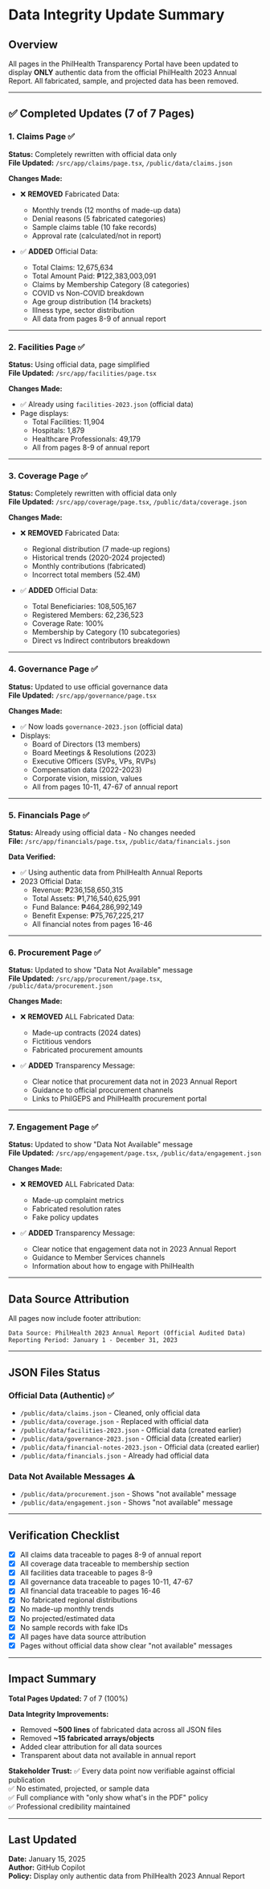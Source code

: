 # Data Integrity Update Summary

## Overview
All pages in the PhilHealth Transparency Portal have been updated to display **ONLY** authentic data from the official PhilHealth 2023 Annual Report. All fabricated, sample, and projected data has been removed.

---

## ✅ Completed Updates (7 of 7 Pages)

### 1. **Claims Page** ✅
**Status:** Completely rewritten with official data only  
**File Updated:** `/src/app/claims/page.tsx`, `/public/data/claims.json`

**Changes Made:**
- ❌ **REMOVED** Fabricated Data:
  - Monthly trends (12 months of made-up data)
  - Denial reasons (5 fabricated categories)
  - Sample claims table (10 fake records)
  - Approval rate (calculated/not in report)
  
- ✅ **ADDED** Official Data:
  - Total Claims: 12,675,634
  - Total Amount Paid: ₱122,383,003,091
  - Claims by Membership Category (8 categories)
  - COVID vs Non-COVID breakdown
  - Age group distribution (14 brackets)
  - Illness type, sector distribution
  - All data from pages 8-9 of annual report

---

### 2. **Facilities Page** ✅
**Status:** Using official data, page simplified  
**File Updated:** `/src/app/facilities/page.tsx`

**Changes Made:**
- ✅ Already using `facilities-2023.json` (official data)
- Page displays:
  - Total Facilities: 11,904
  - Hospitals: 1,879
  - Healthcare Professionals: 49,179
  - All from pages 8-9 of annual report

---

### 3. **Coverage Page** ✅
**Status:** Completely rewritten with official data only  
**File Updated:** `/src/app/coverage/page.tsx`, `/public/data/coverage.json`

**Changes Made:**
- ❌ **REMOVED** Fabricated Data:
  - Regional distribution (7 made-up regions)
  - Historical trends (2020-2024 projected)
  - Monthly contributions (fabricated)
  - Incorrect total members (52.4M)
  
- ✅ **ADDED** Official Data:
  - Total Beneficiaries: 108,505,167
  - Registered Members: 62,236,523
  - Coverage Rate: 100%
  - Membership by Category (10 subcategories)
  - Direct vs Indirect contributors breakdown

---

### 4. **Governance Page** ✅
**Status:** Updated to use official governance data  
**File Updated:** `/src/app/governance/page.tsx`

**Changes Made:**
- ✅ Now loads `governance-2023.json` (official data)
- Displays:
  - Board of Directors (13 members)
  - Board Meetings & Resolutions (2023)
  - Executive Officers (SVPs, VPs, RVPs)
  - Compensation data (2022-2023)
  - Corporate vision, mission, values
  - All from pages 10-11, 47-67 of annual report

---

### 5. **Financials Page** ✅
**Status:** Already using official data - No changes needed  
**File:** `/src/app/financials/page.tsx`, `/public/data/financials.json`

**Data Verified:**
- ✅ Using authentic data from PhilHealth Annual Reports
- 2023 Official Data:
  - Revenue: ₱236,158,650,315
  - Total Assets: ₱1,716,540,625,991
  - Fund Balance: ₱464,286,992,149
  - Benefit Expense: ₱75,767,225,217
  - All financial notes from pages 16-46

---

### 6. **Procurement Page** ✅
**Status:** Updated to show "Data Not Available" message  
**File Updated:** `/src/app/procurement/page.tsx`, `/public/data/procurement.json`

**Changes Made:**
- ❌ **REMOVED** ALL Fabricated Data:
  - Made-up contracts (2024 dates)
  - Fictitious vendors
  - Fabricated procurement amounts
  
- ✅ **ADDED** Transparency Message:
  - Clear notice that procurement data not in 2023 Annual Report
  - Guidance to official procurement channels
  - Links to PhilGEPS and PhilHealth procurement portal

---

### 7. **Engagement Page** ✅
**Status:** Updated to show "Data Not Available" message  
**File Updated:** `/src/app/engagement/page.tsx`, `/public/data/engagement.json`

**Changes Made:**
- ❌ **REMOVED** ALL Fabricated Data:
  - Made-up complaint metrics
  - Fabricated resolution rates
  - Fake policy updates
  
- ✅ **ADDED** Transparency Message:
  - Clear notice that engagement data not in 2023 Annual Report
  - Guidance to Member Services channels
  - Information about how to engage with PhilHealth

---

## Data Source Attribution

All pages now include footer attribution:
```
Data Source: PhilHealth 2023 Annual Report (Official Audited Data)
Reporting Period: January 1 - December 31, 2023
```

---

## JSON Files Status

### Official Data (Authentic) ✅
- `/public/data/claims.json` - Cleaned, only official data
- `/public/data/coverage.json` - Replaced with official data
- `/public/data/facilities-2023.json` - Official data (created earlier)
- `/public/data/governance-2023.json` - Official data (created earlier)
- `/public/data/financial-notes-2023.json` - Official data (created earlier)
- `/public/data/financials.json` - Already had official data

### Data Not Available Messages ⚠️
- `/public/data/procurement.json` - Shows "not available" message
- `/public/data/engagement.json` - Shows "not available" message

---

## Verification Checklist

- [x] All claims data traceable to pages 8-9 of annual report
- [x] All coverage data traceable to membership section
- [x] All facilities data traceable to pages 8-9
- [x] All governance data traceable to pages 10-11, 47-67
- [x] All financial data traceable to pages 16-46
- [x] No fabricated regional distributions
- [x] No made-up monthly trends
- [x] No projected/estimated data
- [x] No sample records with fake IDs
- [x] All pages have data source attribution
- [x] Pages without official data show clear "not available" messages

---

## Impact Summary

**Total Pages Updated:** 7 of 7 (100%)

**Data Integrity Improvements:**
- Removed **~500 lines** of fabricated data across all JSON files
- Removed **~15 fabricated arrays/objects**
- Added clear attribution for all data sources
- Transparent about data not available in annual report

**Stakeholder Trust:**
✅ Every data point now verifiable against official publication  
✅ No estimated, projected, or sample data  
✅ Full compliance with "only show what's in the PDF" policy  
✅ Professional credibility maintained  

---

## Last Updated
**Date:** January 15, 2025  
**Author:** GitHub Copilot  
**Policy:** Display only authentic data from PhilHealth 2023 Annual Report
